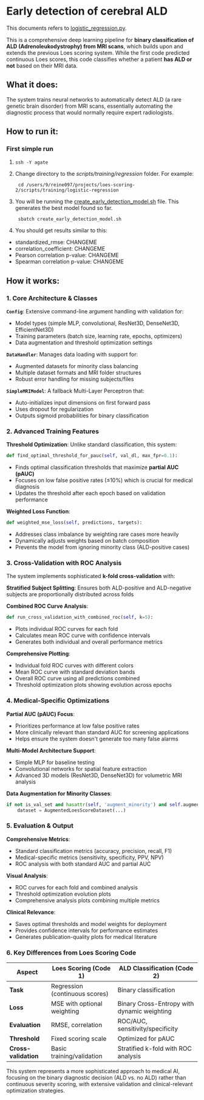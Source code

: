 # Early detection of cerebral ALD

This documents refers to [logistic_regression.py](/src/dcan/training/logistic_regression.py).

This is a comprehensive deep learning pipeline for **binary classification of ALD (Adrenoleukodystrophy) from MRI scans**, which builds upon and extends the previous Loes scoring system. While the first code predicted continuous Loes scores, this code classifies whether a patient **has ALD or not** based on their MRI data.

## What it does:

The system trains neural networks to automatically detect ALD (a rare genetic brain disorder) from MRI scans, essentially automating the diagnostic process that would normally require expert radiologists.


## How to run it:

### First simple run

1. `ssh -Y agate`
2. Change directory to the *scripts/training/regression* folder.  For example:
    
        cd /users/9/reine097/projects/loes-scoring-2/scripts/training/logistic-regression

3. You will be running the [create_early_detection_model.sh](../scripts/training/logistic-regression/create_early_detection_model.sh) file.  This generates the best model found so far.

        sbatch create_early_detection_model.sh 

4. You should get results similar to this:

* standardized_rmse: CHANGEME
* correlation_coefficient: CHANGEME
* Pearson correlation p-value: CHANGEME
* Spearman correlation p-value: CHANGEME

## How it works:

### **1. Core Architecture & Classes**

**`Config`**: Extensive command-line argument handling with validation for:
- Model types (simple MLP, convolutional, ResNet3D, DenseNet3D, EfficientNet3D)
- Training parameters (batch size, learning rate, epochs, optimizers)
- Data augmentation and threshold optimization settings

**`DataHandler`**: Manages data loading with support for:
- Augmented datasets for minority class balancing
- Multiple dataset formats and MRI folder structures
- Robust error handling for missing subjects/files

**`SimpleMRIModel`**: A fallback Multi-Layer Perceptron that:
- Auto-initializes input dimensions on first forward pass
- Uses dropout for regularization
- Outputs sigmoid probabilities for binary classification

### **2. Advanced Training Features**

**Threshold Optimization**: Unlike standard classification, this system:
```python
def find_optimal_threshold_for_pauc(self, val_dl, max_fpr=0.1):
```
- Finds optimal classification thresholds that maximize **partial AUC (pAUC)**
- Focuses on low false positive rates (≤10%) which is crucial for medical diagnosis
- Updates the threshold after each epoch based on validation performance

**Weighted Loss Function**: 
```python
def weighted_mse_loss(self, predictions, targets):
```
- Addresses class imbalance by weighting rare cases more heavily
- Dynamically adjusts weights based on batch composition
- Prevents the model from ignoring minority class (ALD-positive cases)

### **3. Cross-Validation with ROC Analysis**

The system implements sophisticated **k-fold cross-validation** with:

**Stratified Subject Splitting**: Ensures both ALD-positive and ALD-negative subjects are proportionally distributed across folds

**Combined ROC Curve Analysis**:
```python
def run_cross_validation_with_combined_roc(self, k=5):
```
- Plots individual ROC curves for each fold
- Calculates mean ROC curve with confidence intervals
- Generates both individual and overall performance metrics

**Comprehensive Plotting**:
- Individual fold ROC curves with different colors
- Mean ROC curve with standard deviation bands
- Overall ROC curve using all predictions combined
- Threshold optimization plots showing evolution across epochs

### **4. Medical-Specific Optimizations**

**Partial AUC (pAUC) Focus**: 
- Prioritizes performance at low false positive rates
- More clinically relevant than standard AUC for screening applications
- Helps ensure the system doesn't generate too many false alarms

**Multi-Model Architecture Support**:
- Simple MLP for baseline testing
- Convolutional networks for spatial feature extraction
- Advanced 3D models (ResNet3D, DenseNet3D) for volumetric MRI analysis

**Data Augmentation for Minority Classes**:
```python
if not is_val_set and hasattr(self, 'augment_minority') and self.augment_minority:
    dataset = AugmentedLoesScoreDataset(...)
```

### **5. Evaluation & Output**

**Comprehensive Metrics**:
- Standard classification metrics (accuracy, precision, recall, F1)
- Medical-specific metrics (sensitivity, specificity, PPV, NPV)
- ROC analysis with both standard AUC and partial AUC

**Visual Analysis**:
- ROC curves for each fold and combined analysis
- Threshold optimization evolution plots
- Comprehensive analysis plots combining multiple metrics

**Clinical Relevance**:
- Saves optimal thresholds and model weights for deployment
- Provides confidence intervals for performance estimates
- Generates publication-quality plots for medical literature

### **6. Key Differences from Loes Scoring Code**

| Aspect | Loes Scoring (Code 1) | ALD Classification (Code 2) |
|--------|----------------------|----------------------------|
| **Task** | Regression (continuous scores) | Binary classification |
| **Loss** | MSE with optional weighting | Binary Cross-Entropy with dynamic weighting |
| **Evaluation** | RMSE, correlation | ROC/AUC, sensitivity/specificity |
| **Threshold** | Fixed scoring scale | Optimized for pAUC |
| **Cross-validation** | Basic training/validation | Stratified k-fold with ROC analysis |

This system represents a more sophisticated approach to medical AI, focusing on the binary diagnostic decision (ALD vs. no ALD) rather than continuous severity scoring, with extensive validation and clinical-relevant optimization strategies.
